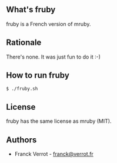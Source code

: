 ## What's fruby

fruby is a French version of mruby.

## Rationale

There's none. It was just fun to do it :-)

## How to run fruby

    $ ./fruby.sh

## License

fruby has the same license as mruby (MIT).

## Authors

* Franck Verrot - franck@verrot.fr
